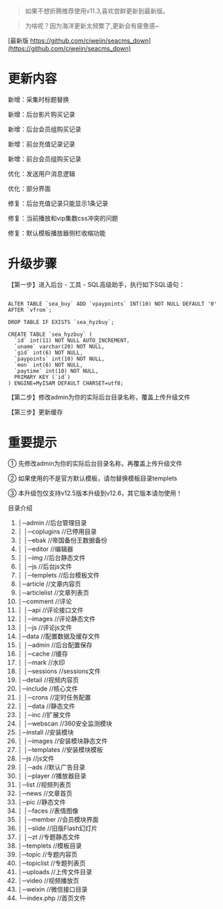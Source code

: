 > 如果不想折腾推荐使用v11.3,喜欢尝鲜更新到最新版。

> 为啥呢？因为海洋更新太频繁了,更新会有疲惫感~

[最新版 https://github.com/ciweiin/seacms_down](https://github.com/ciweiin/seacms_down)

# 更新内容

新增：采集时标题替换

新增：后台影片购买记录

新增：后台会员组购买记录

新增：前台充值记录记录

新增：前台会员组购买记录

优化：发送用户消息逻辑

优化：部分界面

修复：后台充值记录只能显示1条记录

修复：当前播放和vip集数css冲突的问题

修复：默认模板播放器侧栏收缩功能

# 升级步骤

【第一步】进入后台 - 工具 - SQL高级助手，执行如下SQL语句：
```mysql

ALTER TABLE `sea_buy` ADD `vpaypoints` INT(10) NOT NULL DEFAULT '0' AFTER `vfrom`;

DROP TABLE IF EXISTS `sea_hyzbuy`;

CREATE TABLE `sea_hyzbuy` (
  `id` int(11) NOT NULL AUTO_INCREMENT,
  `uname` varchar(20) NOT NULL,
  `gid` int(6) NOT NULL,
  `paypoints` int(10) NOT NULL,
  `mon` int(6) NOT NULL,
  `paytime` int(10) NOT NULL,
  PRIMARY KEY (`id`)
) ENGINE=MyISAM DEFAULT CHARSET=utf8;
```

【第二步】修改admin为你的实际后台目录名称，覆盖上传升级文件

【第三步】更新缓存

# 重要提示

① 先修改admin为你的实际后台目录名称，再覆盖上传升级文件

② 如果使用的不是官方默认模板，请勿替换模板目录templets

③ 本升级包仅支持v12.5版本升级到v12.6，其它版本请勿使用！



目录介绍
01. │─admin //后台管理目录
02. │ │─coplugins //已停用目录
03. │ │─ebak //帝国备份王数据备份
04. │ │─editor //编辑器
05. │ │─img //后台静态文件
06. │ │─js //后台js文件
07. │ │─templets //后台模板文件
08. │─article //文章内容页
09. │─articlelist //文章列表页
10. │─comment //评论
11. │ │─api //评论接口文件
12. │ │─images //评论静态文件
13. │ │─js //评论js文件
14. │─data //配置数据及缓存文件
15. │ │─admin //后台配置保存
16. │ │─cache //缓存
17. │ │─mark //水印
18. │ │─sessions //sessions文件
19. │─detail //视频内容页
20. │─include //核心文件
21. │ │─crons //定时任务配置
22. │ │─data //静态文件
23. │ │─inc //扩展文件
24. │ │─webscan //360安全监测模块
25. │─install //安装模块
26. │ │─images //安装模块静态文件
27. │ │─templates //安装模块模板
28. │─js //js文件
29. │ │─ads //默认广告目录
30. │ │─player //播放器目录
31. │─list //视频列表页
32. │─news //文章首页
33. │─pic //静态文件
34. │ │─faces //表情图像
35. │ │─member //会员模块界面
36. │ │─slide //旧版Flash幻灯片
37. │ │─zt //专题静态文件
38. │─templets //模板目录
39. │─topic //专题内容页
40. │─topiclist //专题列表页
41. │─uploads //上传文件目录
42. │─video //视频播放页
43. │─weixin //微信接口目录
44. └─index.php //首页文件